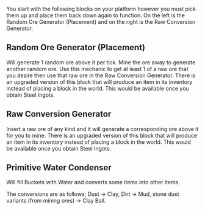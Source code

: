 You start with the following blocks on your platform however you must pick them up and place them back down again to function. On the left is the Random Ore Generator (Placement) and on the right is the Raw Conversion Generator.

## Random Ore Generator (Placement)

Will generate 1 random ore above it per tick. Mine the ore away to generate another random ore. Use this mechanic to get at least 1 of a raw ore that you desire then use that raw ore in the Raw Conversion Generator. There is an upgraded version of this block that will produce an item in its inventory instead of placing a block in the world. This would be available once you obtain Steel Ingots.

## Raw Conversion Generator

Insert a raw ore of any kind and it will generate a corresponding ore above it for you to mine. There is an upgraded version of this block that will produce an item in its inventory instead of placing a block in the world. This would be available once you obtain Steel Ingots.

## Primitive Water Condenser

Will fill Buckets with Water and converts some items into other items.

The conversions are as follows; Dust -> Clay, Dirt -> Mud, stone dust variants (from mining ores) -> Clay Ball.